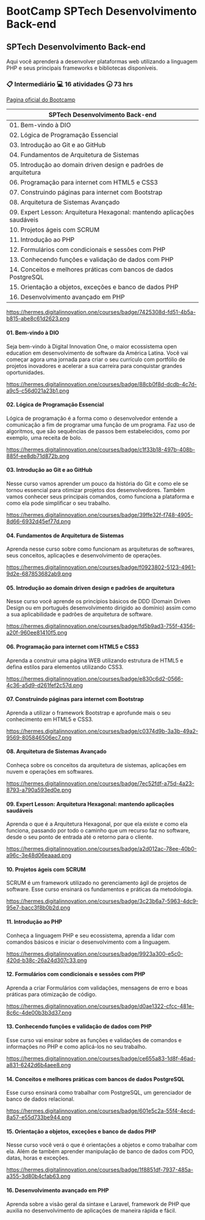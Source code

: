 # BootCamp SPTech Desenvolvimento Back-end

## SPTech Desenvolvimento Back-end

Aqui você aprenderá a desenvolver plataformas web utilizando a linguagem PHP e seus principais frameworks e bibliotecas disponíveis.

### :clipboard: Intermediário  :computer: 16 atividades  :clock430: 73 hrs

[Pagina oficial do Bootcamp](https://web.dio.me/track/sp-tech-desenvolvimento-back-end?tab=path)

| SPTech Desenvolvimento Back-end     | 
|-------------------------------------|
| 01. Bem-vindo à DIO | 
| 02. Lógica de Programação Essencial | 
| 03. Introdução ao Git e ao GitHub | 
| 04. Fundamentos de Arquitetura de Sistemas | 
| 05. Introdução ao domain driven design e padrões de arquitetura | 
| 06. Programação para internet com HTML5 e CSS3 | 
| 07. Construindo páginas para internet com Bootstrap | 
| 08. Arquitetura de Sistemas Avançado | 
| 09. Expert Lesson: Arquitetura Hexagonal: mantendo aplicações saudáveis | 
| 10. Projetos ágeis com SCRUM | 
| 11. Introdução ao PHP | 
| 12. Formulários com condicionais e sessões com PHP | 
| 13. Conhecendo funções e validação de dados com PHP | 
| 14. Conceitos e melhores práticas com bancos de dados PostgreSQL | 
| 15. Orientação a objetos, exceções e banco de dados PHP | 
| 16. Desenvolvimento avançado em PHP | 

https://hermes.digitalinnovation.one/courses/badge/7425308d-fd51-4b5a-b815-abe8c61d2623.png
#### 01. Bem-vindo à DIO
Seja bem-vindo à Digital Innovation One, o maior ecossistema open education em desenvolvimento de software da América Latina. Você vai começar agora uma jornada para criar o seu currículo com portfólio de projetos inovadores e acelerar a sua carreira para conquistar grandes oportunidades.

https://hermes.digitalinnovation.one/courses/badge/88cb0f8d-dcdb-4c7d-a9c5-c56d021a23b1.png
#### 02. Lógica de Programação Essencial
Lógica de programação é a forma como o desenvolvedor entende a comunicação a fim de programar uma função de um programa. Faz uso de algoritmos, que são sequências de passos bem estabelecidos, como por exemplo, uma receita de bolo.

https://hermes.digitalinnovation.one/courses/badge/c1f33b18-497b-408b-885f-ee8db71d872b.png
#### 03. Introdução ao Git e ao GitHub
Nesse curso vamos aprender um pouco da história do Git e como ele se tornou essencial para otimizar projetos dos desenvolvedores. Também vamos conhecer seus principais comandos, como funciona a plataforma e como ela pode simplificar o seu trabalho.

https://hermes.digitalinnovation.one/courses/badge/39ffe32f-f748-4905-8d66-6932d45ef77d.png
#### 04. Fundamentos de Arquitetura de Sistemas
Aprenda nesse curso sobre como funcionam as arquiteturas de softwares, seus conceitos, aplicações e desenvolvimento de operações.

https://hermes.digitalinnovation.one/courses/badge/f0923802-5123-4961-9d2e-687853682ab9.png
#### 05. Introdução ao domain driven design e padrões de arquitetura
Nesse curso você aprende os princípios básicos de DDD (Domain Driven Design ou em português desenvolvimento dirigido ao domínio) assim como a sua aplicabilidade e padrões de arquitetura de software.

https://hermes.digitalinnovation.one/courses/badge/fd5b9ad3-755f-4356-a20f-960ee81410f5.png
#### 06. Programação para internet com HTML5 e CSS3
Aprenda a construir uma página WEB utilizando estrutura de HTML5 e defina estilos para elementos utilizando CSS3.

https://hermes.digitalinnovation.one/courses/badge/e830c6d2-0566-4c36-a5d9-d261fef2c57d.png
#### 07. Construindo páginas para internet com Bootstrap
Aprenda a utilizar o framework Bootstrap e aprofunde mais o seu conhecimento em HTML5 e CSS3.

https://hermes.digitalinnovation.one/courses/badge/c0374d9b-3a3b-49a2-9569-805846506ec7.png
#### 08. Arquitetura de Sistemas Avançado
Conheça sobre os conceitos da arquitetura de sistemas, aplicações em nuvem e operações em softwares.

https://hermes.digitalinnovation.one/courses/badge/7ec52fdf-a75d-4a23-8793-a790a593ed0e.png
#### 09. Expert Lesson: Arquitetura Hexagonal: mantendo aplicações saudáveis
Aprenda o que é a Arquitetura Hexagonal, por que ela existe e como ela funciona, passando por todo o caminho que um recurso faz no software, desde o seu ponto de entrada até o retorno para o cliente.

https://hermes.digitalinnovation.one/courses/badge/a2d012ac-78ee-40b0-a96c-3e48d06eaaad.png
#### 10. Projetos ágeis com SCRUM
SCRUM é um framework utilizado no gerenciamento ágil de projetos de software. Esse curso ensinará os fundamentos e práticas da metodologia.

https://hermes.digitalinnovation.one/courses/badge/3c23b6a7-5963-4dc9-95e7-bacc3f8b0b2d.png
#### 11. Introdução ao PHP
Conheça a linguagem PHP e seu ecossistema, aprenda a lidar com comandos básicos e iniciar o desenvolvimento com a linguagem.

https://hermes.digitalinnovation.one/courses/badge/9923a300-e5c0-420d-b38c-26a24d307c33.png
#### 12. Formulários com condicionais e sessões com PHP
Aprenda a criar Formulários com validações, mensagens de erro e boas práticas para otimização de código.

https://hermes.digitalinnovation.one/courses/badge/d0ae1322-cfcc-481e-8c6c-4de00b3b3d37.png
#### 13. Conhecendo funções e validação de dados com PHP
Esse curso vai ensinar sobre as funções e validações de comandos e informações no PHP e como aplicá-los no seu trabalho.

https://hermes.digitalinnovation.one/courses/badge/ce655a83-1d8f-46ad-a831-6242d6b4aee8.png
#### 14. Conceitos e melhores práticas com bancos de dados PostgreSQL
Esse curso ensinará como trabalhar com PostgreSQL, um gerenciador de banco de dados relacional.

https://hermes.digitalinnovation.one/courses/badge/601e5c2a-55f4-4ecd-8a57-e55d733be944.png
#### 15. Orientação a objetos, exceções e banco de dados PHP
Nesse curso você verá o que é orientações a objetos e como trabalhar com ela. Além de também aprender manipulação de banco de dados com PDO, datas, horas e exceções.

https://hermes.digitalinnovation.one/courses/badge/1f8851df-7937-485a-a355-3d80b4cfab63.png
#### 16. Desenvolvimento avançado em PHP
Aprenda sobre a visão geral da sintaxe e Laravel, framework de PHP que auxilia no desenvolvimento de aplicações de maneira rápida e fácil.